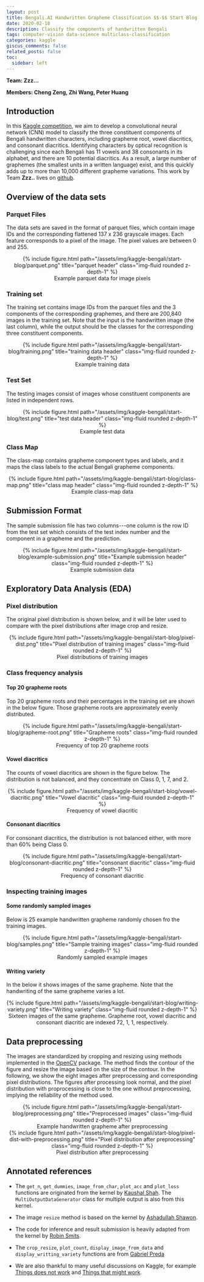 ```yaml
---
layout: post
title: Bengali.AI Handwritten Grapheme Classification $$-$$ Start Blog
date: 2020-02-18
description: Classify the components of handwritten Bengali
tags: computer-vision data-science multiclass-classification
categories: kaggle
giscus_comments: false
related_posts: false
toc:
  sidebar: left
---
```


**Team: Zzz...**

**Members: Cheng Zeng, Zhi Wang, Peter Huang**

## Introduction

In this [Kaggle competition](https://www.kaggle.com/c/bengaliai-cv19), we aim to develop a convolutional neural network (CNN) model to classify the three constituent components of Bengali handwritten characters, including grapheme root, vowel diacritics, and consonant diacritics. Identifying characters by optical recognition is challenging since each Bengali has 11 vowels and 38 consonants in its alphabet, and there are 10 potential diacritics. As a result, a large number of graphemes (the smallest units in a written language) exist, and this quickly adds up to more than 10,000 different grapheme variations. This work by Team **Zzz..** lives on [github](https://github.com/cengc13/Bengali_Kaggle).

## Overview of the data sets

### Parquet Files

The data sets are saved in the format of parquet files, which contain image IDs and the corresponding flattened 137 x 236 grayscale images. Each feature corresponds to a pixel of the image. The pixel values are between 0 and 255.

<div class="img-div" markdown="0" style="text-align:center">
  {% include figure.html path="/assets/img/kaggle-bengali/start-blog/parquet.png" title="parquet header" class="img-fluid rounded z-depth-1" %}
  <figcaption>Example parquet data for image pixels</figcaption>
</div>


### Training set

The training set contains image IDs from the parquet files and the 3 components of the corresponding graphemes, and there are 200,840 images in the training set. Note that the input is the handwritten image (the last column), while the output should be the classes for the corresponding three constituent components.

<div class="img-div" markdown="0" style="text-align:center">
  {% include figure.html path="/assets/img/kaggle-bengali/start-blog/training.png" title="training data header" class="img-fluid rounded z-depth-1" %}
  <figcaption>Example training data</figcaption>
</div>


### Test Set

The testing images consist of images whose constituent components are listed in independent rows.

<div class="img-div" markdown="0" style="text-align:center">
  {% include figure.html path="/assets/img/kaggle-bengali/start-blog/test.png" title="test data header" class="img-fluid rounded z-depth-1" %}
  <figcaption>Example test data</figcaption>
</div>

### Class Map

The class-map contains grapheme component types and labels, and it maps the class labels to the actual Bengali grapheme components.


<div class="img-div" markdown="0" style="text-align:center">
  {% include figure.html path="/assets/img/kaggle-bengali/start-blog/class-map.png" title="class map header" class="img-fluid rounded z-depth-1" %}
  <figcaption>Example class-map data</figcaption>
</div>

## Submission Format
The sample submission file has two columns---one column is the row ID from the test set which consists of the test index number and the component in a grapheme and the prediction.

<div class="img-div" markdown="0" style="text-align:center">
  {% include figure.html path="/assets/img/kaggle-bengali/start-blog/example-submission.png" title="Example submission header" class="img-fluid rounded z-depth-1" %}
  <figcaption>Example submission data</figcaption>
</div>


## Exploratory Data Analysis (EDA)


### Pixel distribution

The original pixel distribution is shown below, and it will be later used to compare with the pixel distributions after image crop and resize.

<div class="img-div" markdown="0" style="text-align:center">
  {% include figure.html path="/assets/img/kaggle-bengali/start-blog/pixel-dist.png" title="Pixel distribution of training images" class="img-fluid rounded z-depth-1" %}
  <figcaption>Pixel distributions of training images</figcaption>
</div>


### Class frequency analysis

#### Top 20 grapheme roots


Top 20 grapheme roots and their percentages in the training set are shown in the below figure. Those grapheme roots are approximately evenly distributed.

<div class="img-div" markdown="0" style="text-align:center">
  {% include figure.html path="/assets/img/kaggle-bengali/start-blog/grapheme-root.png" title="Grapheme roots" class="img-fluid rounded z-depth-1" %}
  <figcaption>Frequency of top 20 grapheme roots</figcaption>
</div>

#### Vowel diacritics

The counts of vowel diacritics are shown in the figure below. The distribution is not balanced, and they concentrate on Class 0, 1, 7, and 2.

<div class="img-div" markdown="0" style="text-align:center">
  {% include figure.html path="/assets/img/kaggle-bengali/start-blog/vowel-diacritic.png" title="Vowel diacritic" class="img-fluid rounded z-depth-1" %}
  <figcaption>Frequency of vowel diacritic</figcaption>
</div>

#### Consonant diacritics

For consonant diacritics, the distribution is not balanced either, with more than 60% being Class 0.


<div class="img-div" markdown="0" style="text-align:center">
  {% include figure.html path="/assets/img/kaggle-bengali/start-blog/consonant-diacritic.png" title="consonant diacritic" class="img-fluid rounded z-depth-1" %}
  <figcaption>Frequency of consonant diacritic</figcaption>
</div>

### Inspecting training images

#### Some randomly sampled images
Below is 25 example handwritten grapheme randomly chosen fro the training images.

<div class="img-div" markdown="0" style="text-align:center">
  {% include figure.html path="/assets/img/kaggle-bengali/start-blog/samples.png" title="Sample training images" class="img-fluid rounded z-depth-1" %}
  <figcaption>Randomly sampled example images</figcaption>
</div>

#### Writing variety

In the below it shows images of the same grapheme. Note that the handwriting of the same grapheme varies a lot.

<div class="img-div" markdown="0" style="text-align:center">
  {% include figure.html path="/assets/img/kaggle-bengali/start-blog/writing-variety.png" title="Writing variety" class="img-fluid rounded z-depth-1" %}
  <figcaption>Sixteen images of the same grapheme. Grapheme root, vowel diacritic and consonant diacritic are indexed 72, 1, 1, respectively.</figcaption>
</div>

## Data preprocessing

The images are standardized by cropping and resizing using methods implemented in the [OpenCV](https://github.com/opencv/opencv) package.
The method finds the contour of the figure and resize the image based on the size of the contour. In the following, we show the eight images after preprocessing and corresponding pixel distributions. The figures after processing look normal, and the pixel distribution with proprocessing is close to the one without preprocessing, implying the reliability of the method used.


<div class="img-div" markdown="0" style="text-align:center">
  {% include figure.html path="/assets/img/kaggle-bengali/start-blog/preprocessing.png" title="Preprocessed images" class="img-fluid rounded z-depth-1" %}
  <figcaption>Example handwritten grapheme after preprocessing</figcaption>
</div>

<div class="img-div" markdown="0" style="text-align:center">
  {% include figure.html path="/assets/img/kaggle-bengali/start-blog/pixel-dist-with-preprocessing.png" title="Pixel distribution after preprocessing" class="img-fluid rounded z-depth-1" %}
  <figcaption>Pixel distribution after preprocessing</figcaption>
</div>

## Annotated references

- The `get_n`, `get_dummies`, `image_from_char`, `plot_acc` and `plot_loss` functions are originated from the kernel by [Kaushal Shah](https://www.kaggle.com/kaushal2896/bengali-graphemes-starter-eda-multi-output-cnn). The ` MultiOutputDataGenerator` class for multiple output is also from this kernel.

- The image `resize` method is based on the kernel by [Ashadullah Shawon](https://www.kaggle.com/shawon10/bangla-graphemes-image-processing-deep-cnn).

- The code for inference and result submission is heavily adapted from the kernel by [Robin Smits](https://www.kaggle.com/rsmits/keras-efficientnet-b3-training-inference).

- The `crop_resize`, `plot_count`, `display_image_from_data` and `display_writting_variety` functions are from [Gabriel Preda](https://www.kaggle.com/gpreda/bengali-ai-handwritten-grapheme-getting-started)

- We are also thankful to many useful discussions on Kaggle, for example [Things does not work](https://www.kaggle.com/c/bengaliai-cv19/discussion/130311) and [Things that might work](https://www.kaggle.com/c/bengaliai-cv19/discussion/132118#754943).